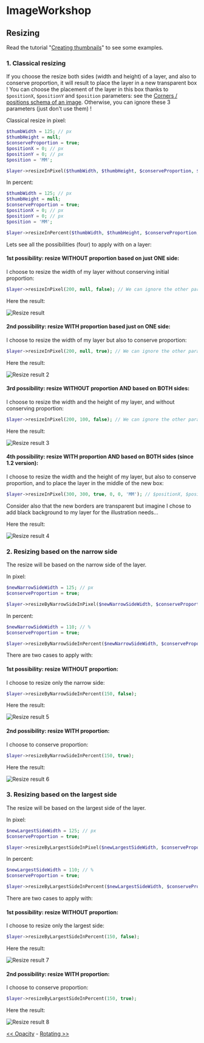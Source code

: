 # ImageWorkshop

## Resizing

Read the tutorial "[Creating thumbnails](../tutorials/creating-thumbnails.md)" to see some examples.

### 1. Classical resizing

If you choose the resize both sides (width and height) of a layer, and also to conserve proportion, it will result to place the layer in a new transparent box !
You can choose the placement of the layer in this box thanks to `$positionX`, `$positionY` and `$position` parameters: see the [Corners / positions schema of an image](corners-schema-image.md).
Otherwise, you can ignore these 3 parameters (just don't use them) !

Classical resize in pixel:

```php
$thumbWidth = 125; // px
$thumbHeight = null;
$conserveProportion = true;
$positionX = 0; // px
$positionY = 0; // px
$position = 'MM';

$layer->resizeInPixel($thumbWidth, $thumbHeight, $conserveProportion, $positionX, $positionY, $position);
```

In percent:

```php
$thumbWidth = 125; // px
$thumbHeight = null;
$conserveProportion = true;
$positionX = 0; // px
$positionY = 0; // px
$position = 'MM';

$layer->resizeInPercent($thumbWidth, $thumbHeight, $conserveProportion, $positionX, $positionY, $position);
```

Lets see all the possibilities (four) to apply with on a layer:

#### 1st possibility: resize WITHOUT proportion based on just ONE side:

I choose to resize the width of my layer without conserving initial proportion:

```php
$layer->resizeInPixel(200, null, false); // We can ignore the other params ($positionX, $positionY, $position)
```

Here the result:

![Resize result](img/xresize-1.jpg)

#### 2nd possibility: resize WITH proportion based just on ONE side:

I choose to resize the width of my layer but also to conserve proportion:

```php
$layer->resizeInPixel(200, null, true); // We can ignore the other params ($positionX, $positionY, $position)
```

Here the result:

![Resize result 2](img/xresize-2.jpg)

#### 3rd possibility: resize WITHOUT proportion AND based on BOTH sides:

I choose to resize the width and the height of my layer, and without conserving proportion:

```php
$layer->resizeInPixel(200, 100, false); // We can ignore the other params ($positionX, $positionY, $position)
```

Here the result:

![Resize result 3](img/xresize-3.jpg)

#### 4th possibility: resize WITH proportion AND based on BOTH sides (since 1.2 version):

I choose to resize the width and the height of my layer, but also to conserve proportion, and to place the layer in the middle of the new box:

```php
$layer->resizeInPixel(300, 300, true, 0, 0, 'MM'); // $positionX, $positionY & $position will have an impact on the layer position in the new box of 300px/300px (try another one !)
```

Consider also that the new borders are transparent but imagine I chose to add black background to my layer for the illustration needs...

Here the result:

![Resize result 4](img/xresize-4.jpg)

### 2. Resizing based on the narrow side

 The resize will be based on the narrow side of the layer.

In pixel:

```php
$newNarrowSideWidth = 125; // px
$conserveProportion = true;

$layer->resizeByNarrowSideInPixel($newNarrowSideWidth, $conserveProportion);
```

In percent:

```php
$newNarrowSideWidth = 110; // %
$conserveProportion = true;

$layer->resizeByNarrowSideInPercent($newNarrowSideWidth, $conserveProportion);
```

There are two cases to apply with:

#### 1st possibility: resize WITHOUT proportion:

I choose to resize only the narrow side:

```php
$layer->resizeByNarrowSideInPercent(150, false);
```

Here the result:

![Resize result 5](img/xresize-5.jpg)

#### 2nd possibility: resize WITH proportion:

I choose to conserve proportion:

```php
$layer->resizeByNarrowSideInPercent(150, true);
```

Here the result:

![Resize result 6](img/xresize-6.jpg)

### 3. Resizing based on the largest side

The resize will be based on the largest side of the layer.

In pixel:

```php
$newLargestSideWidth = 125; // px
$conserveProportion = true;

$layer->resizeByLargestSideInPixel($newLargestSideWidth, $conserveProportion);
```

In percent:

```php
$newLargestSideWidth = 110; // %
$conserveProportion = true;

$layer->resizeByLargestSideInPercent($newLargestSideWidth, $conserveProportion);
```

There are two cases to apply with:

#### 1st possibility: resize WITHOUT proportion:

I choose to resize only the largest side:

```php
$layer->resizeByLargestSideInPercent(150, false);
```

Here the result:

![Resize result 7](img/xresize-7.jpg)

#### 2nd possibility: resize WITH proportion:

I choose to conserve proportion:

```php
$layer->resizeByLargestSideInPercent(150, true);
```

Here the result:

![Resize result 8](img/xresize-8.jpg)

[<< Opacity](opacity.md) - [Rotating >>](rotating.md)
